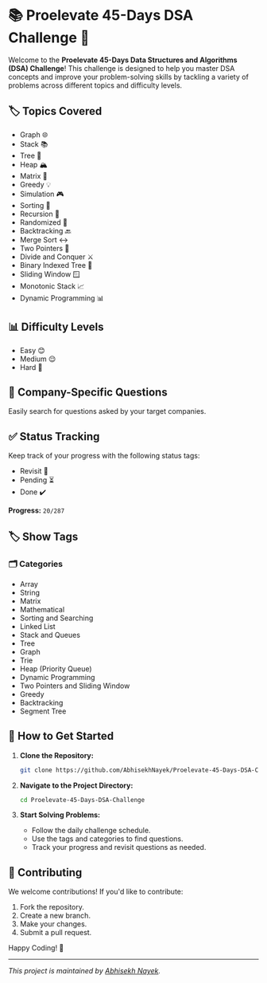 # 📚 Proelevate 45-Days DSA Challenge 🚀

Welcome to the **Proelevate 45-Days Data Structures and Algorithms (DSA) Challenge**! This challenge is designed to help you master DSA concepts and improve your problem-solving skills by tackling a variety of problems across different topics and difficulty levels.

## 🏷️ Topics Covered

- Graph 🌐
- Stack 📚
- Tree 🌳
- Heap 🏔️
- Matrix 🧮
- Greedy 💡
- Simulation 🎮
- Sorting 🔄
- Recursion 🔁
- Randomized 🎲
- Backtracking 🔙
- Merge Sort ↔️
- Two Pointers 👯
- Divide and Conquer ⚔️
- Binary Indexed Tree 🌳
- Sliding Window 🪟
- Monotonic Stack 📈
- Dynamic Programming 📊

## 📊 Difficulty Levels

- Easy 😊
- Medium 😌
- Hard 😤

## 🏢 Company-Specific Questions

Easily search for questions asked by your target companies.

## ✅ Status Tracking

Keep track of your progress with the following status tags:
- Revisit 🔄
- Pending ⏳
- Done ✔️

**Progress:** `20/287`

## 🏷️ Show Tags

### 🗂️ Categories
- Array
- String
- Matrix
- Mathematical
- Sorting and Searching
- Linked List
- Stack and Queues
- Tree
- Graph
- Trie
- Heap (Priority Queue)
- Dynamic Programming
- Two Pointers and Sliding Window
- Greedy
- Backtracking
- Segment Tree

## 🚀 How to Get Started

1. **Clone the Repository:**
   ```sh
   git clone https://github.com/AbhisekhNayek/Proelevate-45-Days-DSA-Challenge.git
   ```

2. **Navigate to the Project Directory:**
   ```sh
   cd Proelevate-45-Days-DSA-Challenge
   ```

3. **Start Solving Problems:**
   - Follow the daily challenge schedule.
   - Use the tags and categories to find questions.
   - Track your progress and revisit questions as needed.

## 🤝 Contributing

We welcome contributions! If you'd like to contribute:
1. Fork the repository.
2. Create a new branch.
3. Make your changes.
4. Submit a pull request.

Happy Coding! 🌟

---

*This project is maintained by [Abhisekh Nayek](https://github.com/AbhisekhNayek).*
